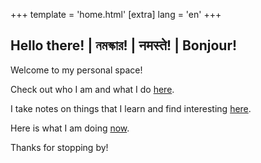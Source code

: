 +++
template = 'home.html'
[extra]
lang = 'en'
+++

## Hello there! | নমস্কার! | नमस्ते! | Bonjour!

Welcome to my personal space!

Check out who I am and what I do [here](/about).

I take notes on things that I learn and find interesting [here](https://notes.bhodrolok.xyz/). 

Here is what I am doing [now](/now).

Thanks for stopping by!